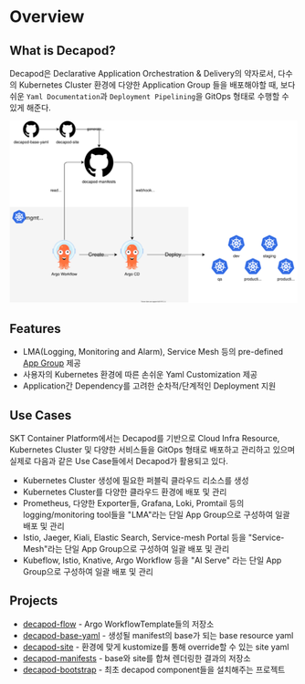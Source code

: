 # Overview
## What is Decapod?
Decapod은 Declarative Application Orchestration & Delivery의 약자로서, 다수의 Kubernetes Cluster 환경에 다양한 Application Group 들을 배포해야할 때, 보다 쉬운 `Yaml Documentation`과 `Deployment Pipelining`을 GitOps 형태로 수행할 수 있게 해준다. 

![decapod-flow](assets/decapod-flow.svg)

## Features
* LMA(Logging, Monitoring and Alarm), Service Mesh 등의 pre-defined [App Group](glossary.md#app_group) 제공
* 사용자의 Kubernetes 환경에 따른 손쉬운 Yaml Customization 제공
* Application간 Dependency를 고려한 순차적/단계적인 Deployment 지원

## Use Cases
SKT Container Platform에서는 Decapod를 기반으로 Cloud Infra Resource, Kubernetes Cluster 및 다양한 서비스들을 GitOps 형태로 배포하고 관리하고 있으며 실제로 다음과 같은 Use Case들에서 Decapod가 활용되고 있다.

* Kubernetes Cluster 생성에 필요한 퍼블릭 클라우드 리소스를 생성 
* Kubernetes Cluster를 다양한 클라우드 환경에 배포 및 관리
* Prometheus, 다양한 Exporter들, Grafana, Loki, Promtail 등의 logging/monitoring tool들을 "LMA"라는 단일 App Group으로 구성하여 일괄 배포 및 관리
* Istio, Jaeger, Kiali, Elastic Search, Service-mesh Portal 등을 "Service-Mesh"라는 단일 App Group으로 구성하여 일괄 배포 및 관리
* Kubeflow, Istio, Knative, Argo Workflow 등을 "AI Serve" 라는 단일 App Group으로 구성하여 일괄 배포 및 관리 

## Projects
* [decapod-flow](https://github.com/openinfradev/decapod-flow) - Argo WorkflowTemplate들의 저장소
* [decapod-base-yaml](https://github.com/openinfradev/decapod-base-yaml) - 생성될 manifest의 base가 되는 base resource yaml
* [decapod-site](https://github.com/openinfradev/decapod-site) - 환경에 맞게 kustomize를 통해 override할 수 있는 site yaml
* [decapod-manifests](https://github.com/openinfradev/decapod-manifests) - base와 site를 합쳐 렌더링한 결과의 저장소
* [decapod-bootstrap](https://github.com/openinfradev/decapod-bootstrap) - 최초 decapod component들을 설치해주는 프로젝트
